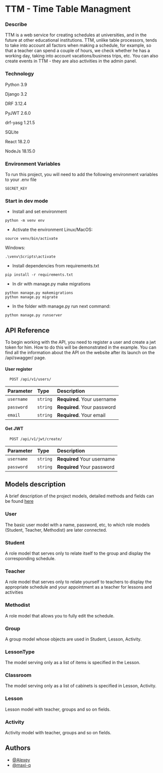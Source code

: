# TTM - Time Table Managment
### Describe
TTM is a web service for creating schedules at universities, and in the future at other educational institutions. TTM, unlike table processors, tends to take into account all factors when making a schedule, for example, so that a teacher can spend a couple of hours, we check whether he has a working day, taking into account vacations/business trips, etc. You can also create events in TTM - they are also activities in the admin panel.

### Technology
Python 3.9

Django 3.2

DRF 3.12.4

PyJWT 2.6.0

drf-yasg 1.21.5

SQLite

React 18.2.0

NodeJs 18.15.0

### Environment Variables

To run this project, you will need to add the following environment variables to your .env file

`SECRET_KEY`

### Start in dev mode
- Install and set environment
```
python -m venv env
```
- Activate the environment
Linux/MacOS:
```
source venv/bin/activate
```
Windows:
```
.\venv\Scripts\activate
```
- Install dependencies from requirements.txt
```
pip install -r requirements.txt
```
- In dir with manage.py make migrations
```
python manage.py makemigrations
python manage.py migrate
```
- In the folder with manage.py run next command:
```
python manage.py runserver
```

## API Reference
To begin working with the API, you need to register a user and create a jwt token for him. How to do this will be demonstrated in the example. You can find all the information about the API on the website after its launch on the /api/swagger/ page.
#### User register

```http
  POST /api/v1/users/
```

| Parameter  | Type     | Description                 |
| :--------  | :------- | :-------------------------  |
| `username` | `string` | **Required**. Your username |
| `password` | `string` | **Required**. Your password |
| `email`    | `string` | **Required**. Your email    |

#### Get JWT

```http
  POST /api/v1/jwt/create/
```

| Parameter  | Type     | Description                 |
| :--------  | :------- | :-------------------------- |
| `username` | `string` | **Required** Your username  |
| `password` | `string` | **Required** Your password  |



## Models description
A brief description of the project models, detailed methods and fields can be found
[here](\TimeTableManagment\timetables\models.py)

### User
The basic user model with a name, password, etc,
to which role models (Student, Teacher, Methodist) are later connected.

### Student
A role model that serves only to relate itself to the group and display the corresponding schedule.

### Teacher
A role model that serves only to relate yourself to teachers to display the appropriate schedule and your appointment as a teacher for lessons and activities

### Methodist
A role model that allows you to fully edit the schedule.

### Group
A group model whose objects are used in Student, Lesson, Activity.

### LessonType
The model serving only as a list of items is specified in the Lesson.

### Classroom
The model serving only as a list of cabinets is specified in Lesson, Activity.

### Lesson
Lesson model with teacher, groups and so on fields.

### Activity
Activity model with teacher, groups and so on fields.
## Authors

- [@Alexey](https://github.com/Alexey-zaliznuak)
- [@maxi-q](https://github.com/maxi-q)